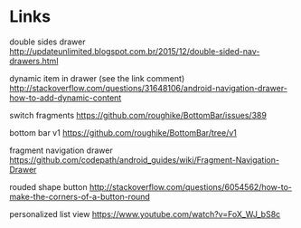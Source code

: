 # Links

double sides drawer
http://updateunlimited.blogspot.com.br/2015/12/double-sided-nav-drawers.html

dynamic item in drawer (see the link comment)
http://stackoverflow.com/questions/31648106/android-navigation-drawer-how-to-add-dynamic-content

switch fragments
https://github.com/roughike/BottomBar/issues/389

bottom bar v1
https://github.com/roughike/BottomBar/tree/v1

fragment navigation drawer
https://github.com/codepath/android_guides/wiki/Fragment-Navigation-Drawer

rouded shape button
http://stackoverflow.com/questions/6054562/how-to-make-the-corners-of-a-button-round

personalized list view
https://www.youtube.com/watch?v=FoX_WJ_bS8c
